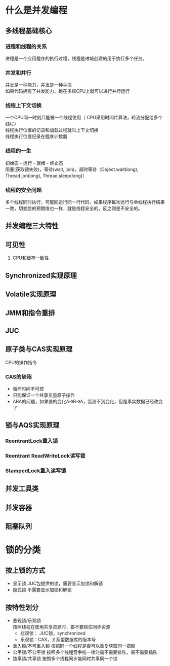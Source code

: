 # 什么是并发编程

## 多线程基础核心  
### 进程和线程的关系  
进程是一个应用程序的执行过程，线程是进城创建的用于执行多个任务。 
### 并发和并行  
并发是一种能力，并发是一种手段  
如果代码拥有了并发能力，跑在多核CPU上就可以进行并行运行  

### 线程上下文切换  
一个CPU同一时刻只能被一个线程使用（ CPU采用时间片算法，轮流分配给多个线程）  
线程执行位置的记录和加载过程就叫上下文切换  
线程执行位置纪录在程序计数器  

### 线程的一生  
初始态 - 运行 - 就绪 - 终止态  
阻塞(获取锁失败)，等待(wait, join)，超时等待（Object.wait(long), Thread.jon(long), Thread.sleep(long)）

### 线程的安全问题  
多个线程同时执行，可能回运行同一行代码，如果程序每次远行与单线程执行结果一致，切变脸的预期值也一样，就是线程安全的，反之则是不安全的。  

## 并发编程三大特性  
## 可见性  
1. CPU和缓存一致性  

## Synchronized实现原理  
## Volatile实现原理  
## JMM和指令重排  
## JUC  
## 原子类与CAS实现原理  
CPU的操作指令  
### CAS的缺陷  
- 循环时间不可控 
- 只能保证一个共享变量原子操作
- ABA的问题，如果值的变化A-》B-》A，监测不到变化，但是事实数据已经改变了
  
## 锁与AQS实现原理  
### ReentrantLock重入锁  
### Reentrant ReadWriteLock读写锁  
### StampedLock重入读写锁  

## 并发工具类  
## 并发容器  
## 阻塞队列  

# 锁的分类  
## 按上锁的方式  
- 显示锁
  JUC包提供的锁，需要显示加锁和解锁  
- 隐式锁
  不需要显示加锁和解锁  
## 按特性划分
- 悲观锁/乐观锁  
  按照线程在使用共享资源时，要不要锁住同步资源  
  - 悲观锁： JUC锁，synchronized
  - 乐观锁：CAS，关系型数据库的版本号
- 重入锁/不可重入锁
  按照同一个线程是否可以重复获取同一把锁  
- 公平锁/不公平锁
  按照多个线程竞争统一锁时需不需要排队，需不需要插队  
- 独享锁/共享锁
  按照多个线程同步能同时共享同一个锁   

